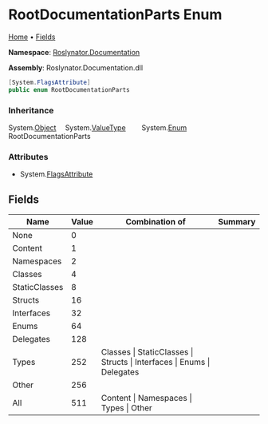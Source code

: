 <a name="_top"></a>

# RootDocumentationParts Enum

[Home](../../../README.md#_top) &#x2022; [Fields](#fields)

**Namespace**: [Roslynator.Documentation](../README.md#_top)

**Assembly**: Roslynator\.Documentation\.dll

```csharp
[System.FlagsAttribute]
public enum RootDocumentationParts
```

### Inheritance

System\.[Object](https://docs.microsoft.com/en-us/dotnet/api/system.object)
&emsp;System\.[ValueType](https://docs.microsoft.com/en-us/dotnet/api/system.valuetype)
&emsp;&emsp;System\.[Enum](https://docs.microsoft.com/en-us/dotnet/api/system.enum)
&emsp;&emsp;&emsp;RootDocumentationParts

### Attributes

* System\.[FlagsAttribute](https://docs.microsoft.com/en-us/dotnet/api/system.flagsattribute)

## Fields

| Name | Value | Combination of | Summary |
| ---- | ----- | -------------- | ------- |
| None | 0 | |
| Content | 1 | |
| Namespaces | 2 | |
| Classes | 4 | |
| StaticClasses | 8 | |
| Structs | 16 | |
| Interfaces | 32 | |
| Enums | 64 | |
| Delegates | 128 | |
| Types | 252 | Classes \| StaticClasses \| Structs \| Interfaces \| Enums \| Delegates |
| Other | 256 | |
| All | 511 | Content \| Namespaces \| Types \| Other |

